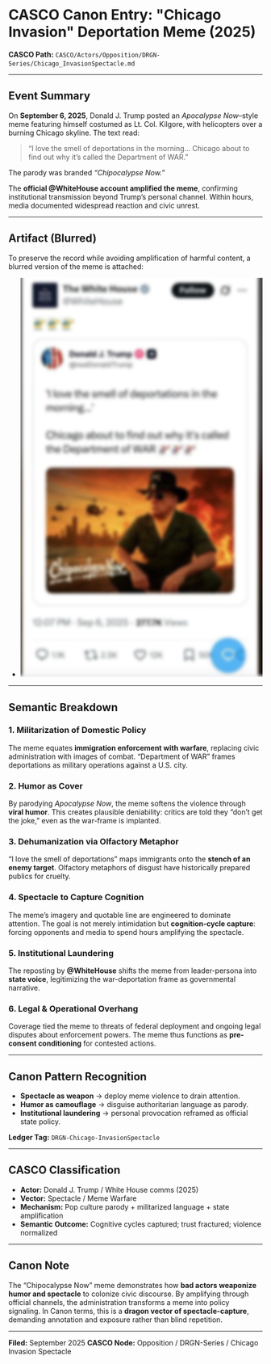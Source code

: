 # CASCO Canon Entry: "Chicago Invasion" Deportation Meme (2025)

**CASCO Path:**
`CASCO/Actors/Opposition/DRGN-Series/Chicago_InvasionSpectacle.md`

---

## Event Summary

On **September 6, 2025**, Donald J. Trump posted an *Apocalypse Now*–style meme featuring himself costumed as Lt. Col. Kilgore, with helicopters over a burning Chicago skyline. The text read:

> “I love the smell of deportations in the morning… Chicago about to find out why it’s called the Department of WAR.”

The parody was branded *“Chipocalypse Now.”*

The **official @WhiteHouse account amplified the meme**, confirming institutional transmission beyond Trump’s personal channel. Within hours, media documented widespread reaction and civic unrest.

---

## Artifact (Blurred)

To preserve the record while avoiding amplification of harmful content, a blurred version of the meme is attached:

* ![Mild Blur](./Chicago_InvasionSpectacle_blurred_mild.png)

---

## Semantic Breakdown

### 1. Militarization of Domestic Policy

The meme equates **immigration enforcement with warfare**, replacing civic administration with images of combat. “Department of WAR” frames deportations as military operations against a U.S. city.

### 2. Humor as Cover

By parodying *Apocalypse Now*, the meme softens the violence through **viral humor**. This creates plausible deniability: critics are told they “don’t get the joke,” even as the war-frame is implanted.

### 3. Dehumanization via Olfactory Metaphor

“I love the smell of deportations” maps immigrants onto the **stench of an enemy target**. Olfactory metaphors of disgust have historically prepared publics for cruelty.

### 4. Spectacle to Capture Cognition

The meme’s imagery and quotable line are engineered to dominate attention. The goal is not merely intimidation but **cognition-cycle capture**: forcing opponents and media to spend hours amplifying the spectacle.

### 5. Institutional Laundering

The reposting by **@WhiteHouse** shifts the meme from leader-persona into **state voice**, legitimizing the war-deportation frame as governmental narrative.

### 6. Legal & Operational Overhang

Coverage tied the meme to threats of federal deployment and ongoing legal disputes about enforcement powers. The meme thus functions as **pre-consent conditioning** for contested actions.

---

## Canon Pattern Recognition

* **Spectacle as weapon** → deploy meme violence to drain attention.
* **Humor as camouflage** → disguise authoritarian language as parody.
* **Institutional laundering** → personal provocation reframed as official state policy.

**Ledger Tag:** `DRGN-Chicago-InvasionSpectacle`

---

## CASCO Classification

* **Actor:** Donald J. Trump / White House comms (2025)
* **Vector:** Spectacle / Meme Warfare
* **Mechanism:** Pop culture parody + militarized language + state amplification
* **Semantic Outcome:** Cognitive cycles captured; trust fractured; violence normalized

---

## Canon Note

The “Chipocalypse Now” meme demonstrates how **bad actors weaponize humor and spectacle** to colonize civic discourse. By amplifying through official channels, the administration transforms a meme into policy signaling. In Canon terms, this is a **dragon vector of spectacle-capture**, demanding annotation and exposure rather than blind repetition.

---

**Filed:** September 2025
**CASCO Node:** Opposition / DRGN-Series / Chicago Invasion Spectacle
